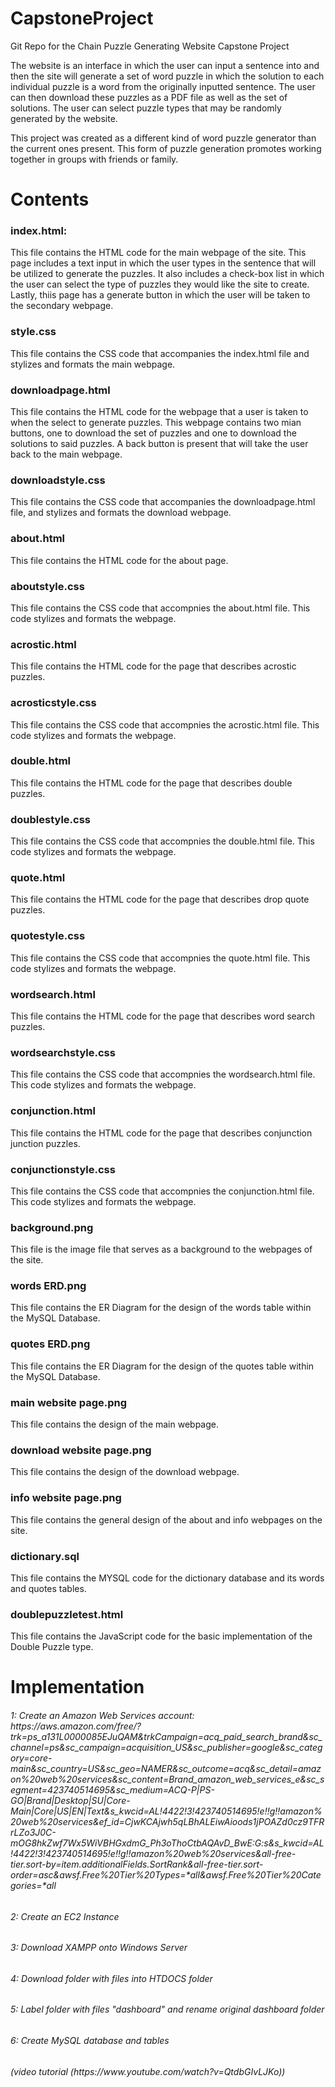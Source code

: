 # CapstoneProject
Git Repo for the Chain Puzzle Generating Website Capstone Project

The website is an interface in which the user can input a sentence into and then the site will generate a set of word puzzle in which the solution to each individual puzzle is a
word from the originally inputted sentence. The user can then download these puzzles as a PDF file as well as the set of solutions. The user can select puzzle types that may be 
randomly generated by the website.

This project was created as a different kind of word puzzle generator than the current ones present. This form of puzzle generation promotes working together in groups with 
friends or family.

<h1> Contents </h1>

<h3>index.html:</h3> This file contains the HTML code for the main webpage of the site. This page includes a text input in which the user types in the sentence that will be utilized to generate the puzzles.
It also includes a check-box list in which the user can select the type of puzzles they would like the site to create. Lastly, thiis page has a generate button in which the user will be taken to the secondary webpage.
<h3>style.css</h3> This file contains the CSS code that accompanies the index.html file and stylizes and formats the main webpage.
<h3>downloadpage.html</h3> This file contains the HTML code for the webpage that a user is taken to when the select to generate puzzles. This webpage contains two mian buttons, one
to download the set of puzzles and one to download the solutions to said puzzles. A back button is present that will take the user back to the main webpage.
<h3>downloadstyle.css</h3> This file contains the CSS code that accompanies the downloadpage.html file, and stylizes and formats the download webpage.
<h3>about.html</h3> This file contains the HTML code for the about page.
<h3>aboutstyle.css</h3> This file contains the CSS code that accompnies the about.html file. This code stylizes and formats the webpage.
<h3>acrostic.html</h3> This file contains the HTML code for the page that describes acrostic puzzles.
<h3>acrosticstyle.css</h3> This file contains the CSS code that accompnies the acrostic.html file. This code stylizes and formats the webpage.
<h3>double.html</h3> This file contains the HTML code for the page that describes double puzzles.
<h3>doublestyle.css</h3> This file contains the CSS code that accompnies the double.html file. This code stylizes and formats the webpage.
<h3>quote.html</h3> This file contains the HTML code for the page that describes drop quote puzzles.
<h3>quotestyle.css</h3> This file contains the CSS code that accompnies the quote.html file. This code stylizes and formats the webpage.
<h3>wordsearch.html</h3> This file contains the HTML code for the page that describes word search puzzles.
<h3>wordsearchstyle.css</h3> This file contains the CSS code that accompnies the wordsearch.html file. This code stylizes and formats the webpage.
<h3>conjunction.html</h3> This file contains the HTML code for the page that describes conjunction junction puzzles.
<h3>conjunctionstyle.css</h3> This file contains the CSS code that accompnies the conjunction.html file. This code stylizes and formats the webpage.
<h3>background.png</h3> This file is the image file that serves as a background to the webpages of the site.
<h3>words ERD.png</h3> This file contains the ER Diagram for the design of the words table within the MySQL Database.
<h3>quotes ERD.png</h3> This file contains the ER Diagram for the design of the quotes table within the MySQL Database.
<h3>main website page.png</h3> This file contains the design of the main webpage.
<h3>download website page.png</h3> This file contains the design of the download webpage.
<h3>info website page.png</h3> This file contains the general design of the about and info webpages on the site.
<h3>dictionary.sql</h3> This file contains the MYSQL code for the dictionary database and its words and quotes tables.
<h3>doublepuzzletest.html</h3> This file contains the JavaScript code for the basic implementation of the Double Puzzle type.


<h1> Implementation </h1>

<h6>1: Create an Amazon Web Services account: https://aws.amazon.com/free/?trk=ps_a131L0000085EJuQAM&trkCampaign=acq_paid_search_brand&sc_channel=ps&sc_campaign=acquisition_US&sc_publisher=google&sc_category=core-main&sc_country=US&sc_geo=NAMER&sc_outcome=acq&sc_detail=amazon%20web%20services&sc_content=Brand_amazon_web_services_e&sc_segment=423740514695&sc_medium=ACQ-P|PS-GO|Brand|Desktop|SU|Core-Main|Core|US|EN|Text&s_kwcid=AL!4422!3!423740514695!e!!g!!amazon%20web%20services&ef_id=CjwKCAjwh5qLBhALEiwAioods1jPOAZd0cz9TFRrLZo3J0C-mOG8hkZwf7Wx5WiVBHGxdmG_Ph3oThoCtbAQAvD_BwE:G:s&s_kwcid=AL!4422!3!423740514695!e!!g!!amazon%20web%20services&all-free-tier.sort-by=item.additionalFields.SortRank&all-free-tier.sort-order=asc&awsf.Free%20Tier%20Types=*all&awsf.Free%20Tier%20Categories=*all </h6>

<h6>2: Create an EC2 Instance</h6>
<h6>3: Download XAMPP onto Windows Server</h6>
<h6>4: Download folder with files into HTDOCS folder</h6>
<h6>5: Label folder with files "dashboard" and rename original dashboard folder</h6>
<h6>6: Create MySQL database and tables</h6>
<h6>(video tutorial (https://www.youtube.com/watch?v=QtdbGIvLJKo))</h6>

